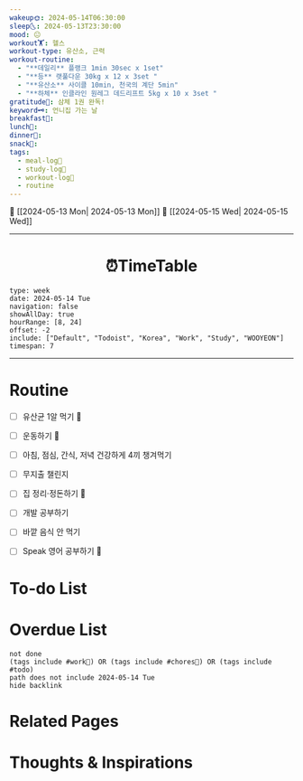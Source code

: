 ```yaml
---
wakeup🌞: 2024-05-14T06:30:00
sleep🌜: 2024-05-13T23:30:00
mood: 😐
workout🏋️: 헬스
workout-type: 유산소, 근력
workout-routine:
  - "**데일리** 플랭크 1min 30sec x 1set"
  - "**등** 랫풀다운 30kg x 12 x 3set "
  - "**유산소** 사이클 10min, 천국의 계단 5min"
  - "**하체** 인클라인 원레그 데드리프트 5kg x 10 x 3set "
gratitude🙏: 삼체 1권 완독!
keyword🗝️: 언니집 가는 날
breakfast🍳: 
lunch🍚: 
dinner🥗: 
snack🍬: 
tags:
  - meal-log📝
  - study-log📓
  - workout-log💪
  - routine
---
```


🔺 [[2024-05-13 Mon| 2024-05-13 Mon]]
🔻 [[2024-05-15 Wed| 2024-05-15 Wed]]
___
<h1> <center>⏰TimeTable </center> </h1>

```gEvent
type: week
date: 2024-05-14 Tue
navigation: false
showAllDay: true
hourRange: [8, 24]
offset: -2
include: ["Default", "Todoist", "Korea", "Work", "Study", "WOOYEON"]
timespan: 7
```

--- 


# Routine 

- [ ] 유산균 1알 먹기 🔼 
- [ ] 운동하기 🔼
- [ ] 아침, 점심, 간식, 저녁 건강하게 4끼 챙겨먹기
- [ ] 무지출 챌린지 
- [ ] 집 정리·정돈하기 🔼
- [ ] 개발 공부하기
- [ ] 바깥 음식 안 먹기 
- [ ] Speak 영어 공부하기 🔼 


# To-do List


# Overdue List
```tasks
not done
(tags include #work💼) OR (tags include #chores🧺) OR (tags include #todo)
path does not include 2024-05-14 Tue
hide backlink
```

# Related Pages



# Thoughts & Inspirations

